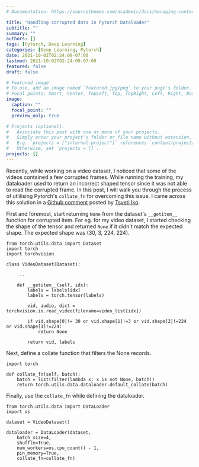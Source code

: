 ```yaml
---
# Documentation: https://sourcethemes.com/academic/docs/managing-content/

title: "Handling corrupted data in Pytorch Dataloader"
subtitle: ""
summary: ""
authors: []
tags: [Pytorch, Deep Learning]
categories: [Deep Learning, Pytorch]
date: 2021-10-02T02:24:09-07:00
lastmod: 2021-10-02T02:24:09-07:00
featured: false
draft: false

# Featured image
# To use, add an image named `featured.jpg/png` to your page's folder.
# Focal points: Smart, Center, TopLeft, Top, TopRight, Left, Right, BottomLeft, Bottom, BottomRight.
image:
  caption: ""
  focal_point: ""
  preview_only: true

# Projects (optional).
#   Associate this post with one or more of your projects.
#   Simply enter your project's folder or file name without extension.
#   E.g. `projects = ["internal-project"]` references `content/project/deep-learning/index.md`.
#   Otherwise, set `projects = []`.
projects: []
---
```


Recently, while working on a video dataset, I noticed that some of the videos contained a few corrupted frames. While running the training, my dataloader used to return an incorrect shaped tensor since it was not able to read the corrupted frame. In this post, I will walk you through the process of utlilising Pytorch's `collate_fn` for overcoming this issue. I came across this solution in a [Github comment](https://github.com/pytorch/pytorch/issues/1137#issuecomment-618286571) posted by [Tsveti Iko](https://github.com/tsvetiko). 

First and foremost, start returning `None` from the dataset's `__getitem__` function for corrupted item. For eg. for my video dataset, I started checking the shape of the tensor and returned `None` if it didn't match the expected shape. The expected shape was (30, 3, 224, 224). 

```
from torch.utils.data import Dataset
import torch
import torchvision

class VideoDataset(Dataset):

    ...
    
    def __getitem__(self, idx):
        labels = labels[idx]
        labels = torch.tensor(labels)
        
        vid, audio, dict = torchvision.io.read_video(filename=video_list[idx])

        if vid.shape[0]!= 30 or vid.shape[1]!=3 or vid.shape[2]!=224 or vid.shape[3]!=224:
            return None
        
        return vid, labels
```

Next, define a collate function that filters the None records. 

```
import torch

def collate_fn(self, batch):
    batch = list(filter(lambda x: x is not None, batch))
    return torch.utils.data.dataloader.default_collate(batch)
```

Finally, use the `collate_fn` while defining the dataloader. 

```
from torch.utils.data import DataLoader
import os

dataset = VideoDataset()

dataloader = DataLoader(dataset, 
    batch_size=4, 
    shuffle=True, 
    num_workers=os.cpu_count() - 1, 
    pin_memory=True,
    collate_fn=collate_fn)
```